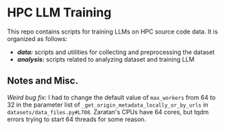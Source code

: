 # HPC LLM Training

This repo contains scripts for training LLMs on HPC source code data.
It is organized as follows:

- ***data:*** scripts and utilities for collecting and preprocessing the dataset
- ***analysis:*** scripts related to analyzing dataset and training LLM


## Notes and Misc.

*Weird bug fix:*
I had to change the default value of `max_workers` from 64 to 32 in the parameter list of 
`_get_origin_metadata_locally_or_by_urls` in `datasets/data_files.py#L708`. 
Zaratan's CPUs have 64 cores, but tqdm errors trying to start 64 threads for some reason.